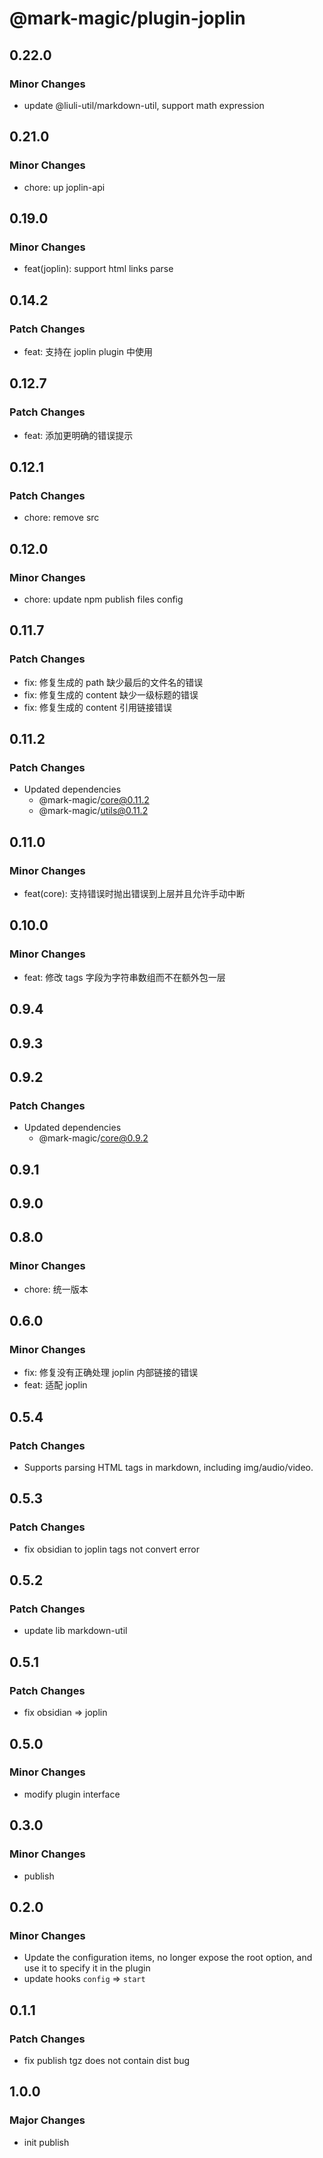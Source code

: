 # @mark-magic/plugin-joplin

## 0.22.0

### Minor Changes

- update @liuli-util/markdown-util, support math expression

## 0.21.0

### Minor Changes

- chore: up joplin-api

## 0.19.0

### Minor Changes

- feat(joplin): support html links parse

## 0.14.2

### Patch Changes

- feat: 支持在 joplin plugin 中使用

## 0.12.7

### Patch Changes

- feat: 添加更明确的错误提示

## 0.12.1

### Patch Changes

- chore: remove src

## 0.12.0

### Minor Changes

- chore: update npm publish files config

## 0.11.7

### Patch Changes

- fix: 修复生成的 path 缺少最后的文件名的错误
- fix: 修复生成的 content 缺少一级标题的错误
- fix: 修复生成的 content 引用链接错误

## 0.11.2

### Patch Changes

- Updated dependencies
  - @mark-magic/core@0.11.2
  - @mark-magic/utils@0.11.2

## 0.11.0

### Minor Changes

- feat(core): 支持错误时抛出错误到上层并且允许手动中断

## 0.10.0

### Minor Changes

- feat: 修改 tags 字段为字符串数组而不在额外包一层

## 0.9.4

## 0.9.3

## 0.9.2

### Patch Changes

- Updated dependencies
  - @mark-magic/core@0.9.2

## 0.9.1

## 0.9.0

## 0.8.0

### Minor Changes

- chore: 统一版本

## 0.6.0

### Minor Changes

- fix: 修复没有正确处理 joplin 内部链接的错误
- feat: 适配 joplin

## 0.5.4

### Patch Changes

- Supports parsing HTML tags in markdown, including img/audio/video.

## 0.5.3

### Patch Changes

- fix obsidian to joplin tags not convert error

## 0.5.2

### Patch Changes

- update lib markdown-util

## 0.5.1

### Patch Changes

- fix obsidian => joplin

## 0.5.0

### Minor Changes

- modify plugin interface

## 0.3.0

### Minor Changes

- publish

## 0.2.0

### Minor Changes

- Update the configuration items, no longer expose the root option, and use it to specify it in the plugin
- update hooks `config` => `start`

## 0.1.1

### Patch Changes

- fix publish tgz does not contain dist bug

## 1.0.0

### Major Changes

- init publish
